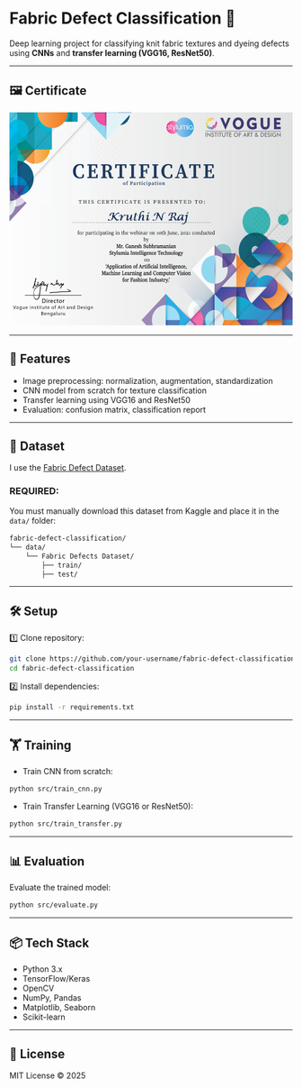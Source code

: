 # Fabric Defect Classification 🧵

Deep learning project for classifying knit fabric textures and dyeing defects using **CNNs** and **transfer learning (VGG16, ResNet50)**.

---

## 🖼 Certificate

![Certificate](certificate/Certificate.PNG)

---

## 🚀 Features
- Image preprocessing: normalization, augmentation, standardization
- CNN model from scratch for texture classification
- Transfer learning using VGG16 and ResNet50
- Evaluation: confusion matrix, classification report

---

## 📂 Dataset
I use the [Fabric Defect Dataset](https://www.kaggle.com/datasets/rmshashi/fabric-defect-dataset).

### REQUIRED:
You must manually download this dataset from Kaggle and place it in the `data/` folder:
```
fabric-defect-classification/
└── data/
    └── Fabric Defects Dataset/
        ├── train/
        ├── test/
```

---

## 🛠️ Setup

1️⃣ Clone repository:
```bash
git clone https://github.com/your-username/fabric-defect-classification.git
cd fabric-defect-classification
```

2️⃣ Install dependencies:
```bash
pip install -r requirements.txt
```

---

## 🏋️ Training

- Train CNN from scratch:
```bash
python src/train_cnn.py
```

- Train Transfer Learning (VGG16 or ResNet50):
```bash
python src/train_transfer.py
```

---

## 📊 Evaluation
Evaluate the trained model:
```bash
python src/evaluate.py
```

---

## 📦 Tech Stack
- Python 3.x
- TensorFlow/Keras
- OpenCV
- NumPy, Pandas
- Matplotlib, Seaborn
- Scikit-learn

---

## 📜 License
MIT License © 2025
